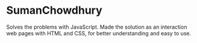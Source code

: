 # SumanChowdhury
Solves the problems with JavaScript.
Made the solution as an interaction web pages with HTML and CSS, for better understanding and easy to use.
